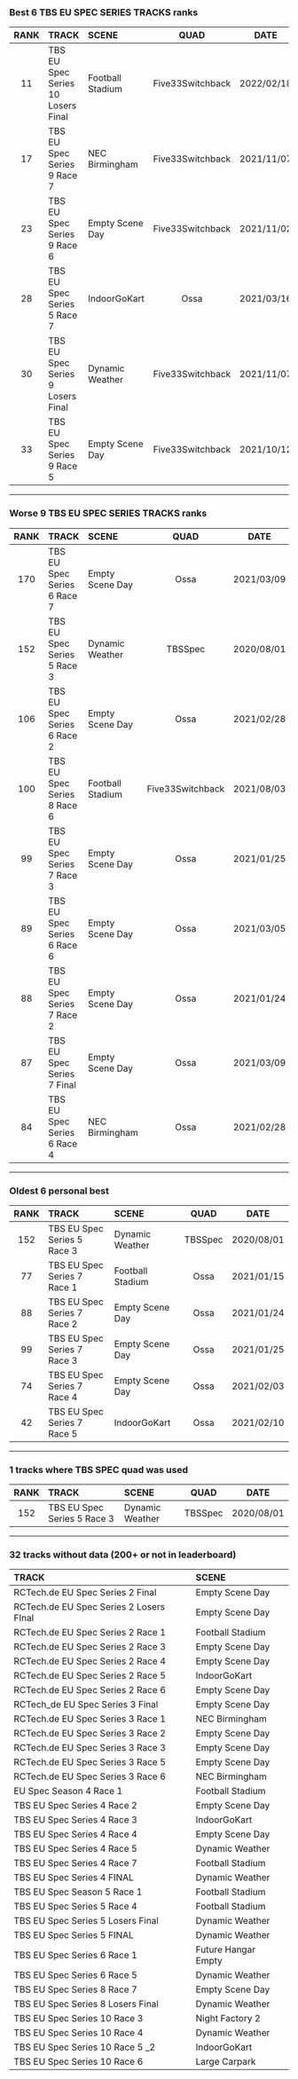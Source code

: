### Best 6 TBS EU SPEC SERIES TRACKS ranks
|RANK|TRACK|SCENE|QUAD|DATE|
|:---:|:---|:---|:---:|:---:|
|11|TBS EU Spec Series 10 Losers Final|Football Stadium|Five33Switchback|2022/02/18|
|17|TBS EU Spec Series 9 Race 7|NEC Birmingham|Five33Switchback|2021/11/07|
|23|TBS EU Spec Series 9 Race 6|Empty Scene Day|Five33Switchback|2021/11/02|
|28|TBS EU Spec Series 5 Race 7|IndoorGoKart|Ossa|2021/03/16|
|30|TBS EU Spec Series 9 Losers Final|Dynamic Weather|Five33Switchback|2021/11/07|
|33|TBS EU Spec Series 9 Race 5|Empty Scene Day|Five33Switchback|2021/10/12|
---
### Worse 9 TBS EU SPEC SERIES TRACKS ranks
|RANK|TRACK|SCENE|QUAD|DATE|
|:---:|:---|:---|:---:|:---:|
|170|TBS EU Spec Series 6 Race 7|Empty Scene Day|Ossa|2021/03/09|
|152|TBS EU Spec Series 5 Race 3|Dynamic Weather|TBSSpec|2020/08/01|
|106|TBS EU Spec Series 6 Race 2|Empty Scene Day|Ossa|2021/02/28|
|100|TBS EU Spec Series 8 Race 6|Football Stadium|Five33Switchback|2021/08/03|
|99|TBS EU Spec Series 7 Race 3|Empty Scene Day|Ossa|2021/01/25|
|89|TBS EU Spec Series 6 Race 6|Empty Scene Day|Ossa|2021/03/05|
|88|TBS EU Spec Series 7 Race 2|Empty Scene Day|Ossa|2021/01/24|
|87|TBS EU Spec Series 7 Final|Empty Scene Day|Ossa|2021/03/09|
|84|TBS EU Spec Series 6 Race 4|NEC Birmingham|Ossa|2021/02/28|
---
### Oldest 6 personal best
|RANK|TRACK|SCENE|QUAD|DATE|
|:---:|:---|:---|:---:|:---:|
|152|TBS EU Spec Series 5 Race 3|Dynamic Weather|TBSSpec|2020/08/01|
|77|TBS EU Spec Series 7 Race 1|Football Stadium|Ossa|2021/01/15|
|88|TBS EU Spec Series 7 Race 2|Empty Scene Day|Ossa|2021/01/24|
|99|TBS EU Spec Series 7 Race 3|Empty Scene Day|Ossa|2021/01/25|
|74|TBS EU Spec Series 7 Race 4|Empty Scene Day|Ossa|2021/02/03|
|42|TBS EU Spec Series 7 Race 5|IndoorGoKart|Ossa|2021/02/10|
---
### 1 tracks where TBS SPEC quad was used
|RANK|TRACK|SCENE|QUAD|DATE|
|:---:|:---|:---|:---:|:---:|
|152|TBS EU Spec Series 5 Race 3|Dynamic Weather|TBSSpec|2020/08/01|
---
### 32 tracks without data (200+ or not in leaderboard)
|TRACK|SCENE|
|:---|:---|
|RCTech.de EU Spec Series 2 Final|Empty Scene Day|
|RCTech.de EU Spec Series 2 Losers FInal|Empty Scene Day|
|RCTech.de EU Spec Series 2 Race 1|Football Stadium|
|RCTech.de EU Spec Series 2 Race 3|Empty Scene Day|
|RCTech.de EU Spec Series 2 Race 4|Empty Scene Day|
|RCTech.de EU Spec Series 2 Race 5|IndoorGoKart|
|RCTech.de EU Spec Series 2 Race 6|Empty Scene Day|
|RCTech_de EU Spec Series 3 Final|Empty Scene Day|
|RCTech.de EU Spec Series 3 Race 1|NEC Birmingham|
|RCTech.de EU Spec Series 3 Race 2|Empty Scene Day|
|RCTech.de EU Spec Series 3 Race 3|Empty Scene Day|
|RCTech.de EU Spec Series 3 Race 5|Empty Scene Day|
|RCTech.de EU Spec Series 3 Race 6|NEC Birmingham|
|EU Spec Season 4 Race 1|Football Stadium|
|TBS EU Spec Series 4 Race 2|Empty Scene Day|
|TBS EU Spec Series 4 Race 3|IndoorGoKart|
|TBS EU Spec Series 4 Race 4|Empty Scene Day|
|TBS EU Spec Series 4 Race 5|Dynamic Weather|
|TBS EU Spec Series 4 Race 7|Football Stadium|
|TBS EU Spec Series 4 FINAL|Dynamic Weather|
|TBS EU Spec Season 5 Race 1|Football Stadium|
|TBS EU Spec Series 5 Race 4|Football Stadium|
|TBS EU Spec Series 5 Losers Final|Dynamic Weather|
|TBS EU Spec Series 5 FINAL|Dynamic Weather|
|TBS EU Spec Series 6 Race 1|Future Hangar Empty|
|TBS EU Spec Series 6 Race 5|Dynamic Weather|
|TBS EU Spec Series 8 Race 7|Empty Scene Day|
|TBS EU Spec Series 8 Losers Final|Dynamic Weather|
|TBS EU Spec Series 10 Race 3|Night Factory 2|
|TBS EU Spec Series 10 Race 4|Dynamic Weather|
|TBS EU Spec Series 10 Race 5 _2|IndoorGoKart|
|TBS EU Spec Series 10 Race 6|Large Carpark|
